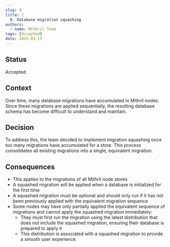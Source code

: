 ```yaml
---
slug: 9
title: |
  9. Database migration squashing
authors:
  - name: Mithril Team
tags: [Accepted]
date: 2025-03-13
---
```


## Status

Accepted

## Context

Over time, many database migrations have accumulated in Mithril nodes. Since these migrations are applied sequentially, the resulting database schema has become difficult to understand and maintain.

## Decision

To address this, the team decided to implement migration squashing once too many migrations have accumulated for a store. This process consolidates all existing migrations into a single, equivalent migration.

## Consequences

- This applies to the migrations of all Mithril node stores
- A squashed migration will be applied when a database is initialized for the first time
- A squashed migration must be optional and should only run if it has not been previously applied with the equivalent migration sequence
- Some nodes may have only partially applied the equivalent sequence of migrations and cannot apply the squashed migration immediately:
  - They must first run the migration using the latest distribution that does not include the squashed migration, ensuring their database is prepared to apply it
  - This distribution is associated with a squashed migration to provide a smooth user experience.
